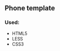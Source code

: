 <h2>Phone template</h2>
<h3>Used: </h3>
<ul>
  <li>
    HTML5
  </li>
  <li>
    LESS
   </li>
   <li>
    CSS3
   </li>
</ul>
